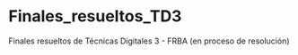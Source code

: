 Finales_resueltos_TD3
=====================

Finales resueltos de Técnicas Digitales 3 - FRBA (en proceso de resolución)